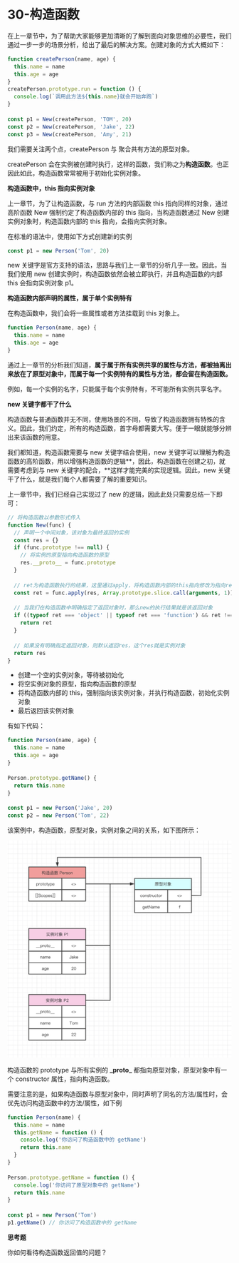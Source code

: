 # 30-构造函数

在上一章节中，为了帮助大家能够更加清晰的了解到面向对象思维的必要性，我们通过一步一步的场景分析，给出了最后的解决方案。创建对象的方式大概如下：

```javascript
function createPerson(name, age) {
  this.name = name
  this.age = age
}
createPerson.prototype.run = function () {
  console.log(`调用此方法${this.name}就会开始奔跑`)
}

const p1 = New(createPerson, 'TOM', 20)
const p2 = New(createPerson, 'Jake', 22)
const p3 = New(createPerson, 'Amy', 21)
```

我们需要关注两个点，createPerson 与 聚合共有方法的原型对象。

createPerson 会在实例被创建时执行，这样的函数，我们称之为**构造函数**。也正因此如此，构造函数常常被用于初始化实例对象。

**构造函数中，this 指向实例对象**

上一章节，为了让构造函数，与 run 方法的内部函数 this 指向同样的对象，通过高阶函数 New 强制约定了构造函数内部的 this 指向，当构造函数通过 New 创建实例对象时，构造函数内部的 this 指向，会指向实例对象。

在标准的语法中，使用如下方式创建新的实例

```javascript
const p1 = new Person('Tom', 20)
```

new 关键字是官方支持的语法，思路与我们上一章节的分析几乎一致。因此，当我们使用 new 创建实例时，构造函数依然会被立即执行，并且构造函数的内部 this 会指向实例对象 p1。

**构造函数内部声明的属性，属于单个实例特有**

在构造函数中，我们会将一些属性或者方法挂载到 this 对象上。

```javascript
function Person(name, age) {
  this.name = name
  this.age = age
}
```

通过上一章节的分析我们知道，**属于属于所有实例共享的属性与方法，都被抽离出来放在了原型对象中，而属于每一个实例特有的属性与方法，都会留在构造函数。**

例如，每一个实例的名字，只能属于每个实例特有，不可能所有实例共享名字。

**new 关键字都干了什么**

构造函数与普通函数并无不同，使用场景的不同，导致了构造函数拥有特殊的含义。因此，我们约定，所有的构造函数，首字母都需要大写。便于一眼就能够分辨出来该函数的用意。

我们都知道，构造函数需要与 new 关键字结合使用，new 关键字可以理解为构造函数的高阶函数，用以增强构造函数的逻辑**，因此，构造函数在创建之初，就需要考虑到与 new 关键字的配合，**这样才能完美的实现逻辑。因此，new 关键干了什么，就是我们每个人都需要了解的重要知识。

上一章节中，我们已经自己实现过了 new 的逻辑，因此此处只需要总结一下即可：

```javascript
// 将构造函数以参数形式传入
function New(func) {
  // 声明一个中间对象，该对象为最终返回的实例
  const res = {}
  if (func.prototype !== null) {
    // 将实例的原型指向构造函数的原型
    res.__proto__ = func.prototype
  }

  // ret为构造函数执行的结果，这里通过apply，将构造函数内部的this指向修改为指向res，即为实例对象
  const ret = func.apply(res, Array.prototype.slice.call(arguments, 1))

  // 当我们在构造函数中明确指定了返回对象时，那么new的执行结果就是该返回对象
  if ((typeof ret === 'object' || typeof ret === 'function') && ret !== null) {
    return ret
  }

  // 如果没有明确指定返回对象，则默认返回res，这个res就是实例对象
  return res
}
```

- 创建一个空的实例对象，等待被初始化
- 将空实例对象的原型，指向构造函数的原型
- 将构造函数内部的 this，强制指向该实例对象，并执行构造函数，初始化实例对象
- 最后返回该实例对象

有如下代码：

```javascript
function Person(name, age) {
  this.name = name
  this.age = age
}

Person.prototype.getName() {
  return this.name
}

const p1 = new Person('Jake', 20)
const p2 = new Person('Tom', 22)
```

该案例中，构造函数，原型对象，实例对象之间的关系，如下图所示：

![img](./assets/1-20240301171327552.png)

构造函数的 prototype 与所有实例的 **\_proto\_** 都指向原型对象，原型对象中有一个 constructor 属性，指向构造函数。

需要注意的是，如果构造函数与原型对象中，同时声明了同名的方法/属性时，会优先访问构造函数中的方法/属性，如下例

```javascript
function Person(name) {
  this.name = name
  this.getName = function () {
    console.log('你访问了构造函数中的 getName')
    return this.name
  }
}

Person.prototype.getName = function () {
  console.log('你访问了原型对象中的 getName')
  return this.name
}

const p1 = new Person('Tom')
p1.getName() // 你访问了构造函数中的 getName
```

**思考题**

你如何看待构造函数返回值的问题？

